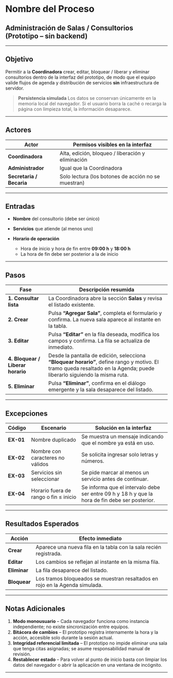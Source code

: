 # **Nombre del Proceso**

## Administración de Salas / Consultorios (Prototipo – sin backend)

---

## **Objetivo**

Permitir a la **Coordinadora** crear, editar, bloquear / liberar y eliminar consultorios dentro de la interfaz del prototipo, de modo que el equipo valide flujos de agenda y distribución de servicios **sin** infraestructura de servidor.

> **Persistencia simulada**
> Los datos se conservan únicamente en la memoria local del navegador. Si el usuario borra la caché o recarga la página con limpieza total, la información desaparece.

---

## **Actores**

| Actor                    | Permisos visibles en la interfaz                    |
| ------------------------ | --------------------------------------------------- |
| **Coordinadora**         | Alta, edición, bloqueo / liberación y eliminación   |
| **Administrador**        | Igual que la Coordinadora                           |
| **Secretaria / Becaria** | Solo lectura (los botones de acción no se muestran) |

---

## **Entradas**

* **Nombre** del consultorio (debe ser único)
* **Servicios** que atiende (al menos uno)
* **Horario de operación**

  * Hora de inicio y hora de fin entre **09:00 h** y **18:00 h**
  * La hora de fin debe ser posterior a la de inicio

---

## **Pasos**

| Fase                              | Descripción resumida                                                                                                                                                    |
| --------------------------------- | ----------------------------------------------------------------------------------------------------------------------------------------------------------------------- |
| **1. Consultar lista**            | La Coordinadora abre la sección **Salas** y revisa el listado existente.                                                                                                |
| **2. Crear**                      | Pulsa **“Agregar Sala”**, completa el formulario y confirma. La nueva sala aparece al instante en la tabla.                                                             |
| **3. Editar**                     | Pulsa **“Editar”** en la fila deseada, modifica los campos y confirma. La fila se actualiza de inmediato.                                                               |
| **4. Bloquear / Liberar horario** | Desde la pantalla de edición, selecciona **“Bloquear horario”**, define rango y motivo. El tramo queda resaltado en la Agenda; puede liberarlo siguiendo la misma ruta. |
| **5. Eliminar**                   | Pulsa **“Eliminar”**, confirma en el diálogo emergente y la sala desaparece del listado.                                                                                |

---

## **Excepciones**

| Código    | Escenario                             | Solución en la interfaz                                                                         |
| --------- | ------------------------------------- | ----------------------------------------------------------------------------------------------- |
| **EX-01** | Nombre duplicado                      | Se muestra un mensaje indicando que el nombre ya está en uso.                                   |
| **EX-02** | Nombre con caracteres no válidos      | Se solicita ingresar solo letras y números.                                                     |
| **EX-03** | Servicios sin seleccionar             | Se pide marcar al menos un servicio antes de continuar.                                         |
| **EX-04** | Horario fuera de rango o fin ≤ inicio | Se informa que el intervalo debe ser entre 09 h y 18 h y que la hora de fin debe ser posterior. |

---

## **Resultados Esperados**

| Acción       | Efecto inmediato                                                            |
| ------------ | --------------------------------------------------------------------------- |
| **Crear**    | Aparece una nueva fila en la tabla con la sala recién registrada.           |
| **Editar**   | Los cambios se reflejan al instante en la misma fila.                       |
| **Eliminar** | La fila desaparece del listado.                                             |
| **Bloquear** | Los tramos bloqueados se muestran resaltados en rojo en la Agenda simulada. |

---

## **Notas Adicionales**

1. **Modo monousuario** – Cada navegador funciona como instancia independiente; no existe sincronización entre equipos.
2. **Bitácora de cambios** – El prototipo registra internamente la hora y la acción, accesible solo durante la sesión actual.
3. **Integridad referencial limitada** – El prototipo no impide eliminar una sala que tenga citas asignadas; se asume responsabilidad manual de revisión.
4. **Restablecer estado** – Para volver al punto de inicio basta con limpiar los datos del navegador o abrir la aplicación en una ventana de incógnito.

---
